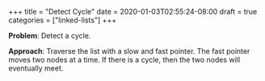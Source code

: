+++
title = "Detect Cycle"
date = 2020-01-03T02:55:24-08:00
draft = true
categories = ["linked-lists"]
+++

**Problem**: Detect a cycle.

**Approach**: Traverse the list with a slow and fast pointer. The fast pointer moves two nodes at a time. If there is a cycle, then the two nodes will eventually meet.
